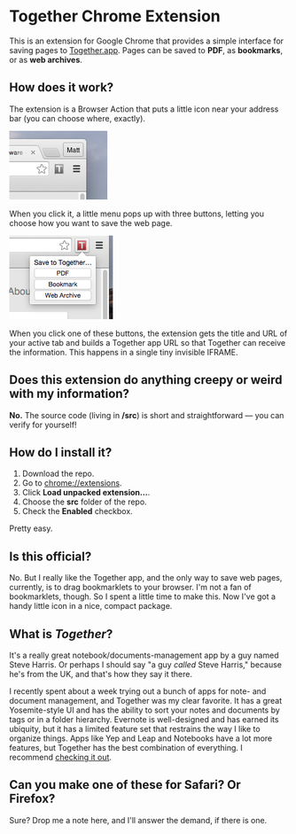 # Together Chrome Extension

This is an extension for Google Chrome that provides a simple interface for saving pages to [Together.app][1]. Pages can be saved to **PDF**, as **bookmarks**, or as **web archives**.

## How does it work? 

The extension is a Browser Action that puts a little icon near your address bar (you can choose where, exactly).

![Living next to your address bar, awaiting your click…](docs/closed.png)

When you click it, a little menu pops up with three buttons, letting you choose how you want to save the web page.

![And clicked.](docs/open.png)

When you click one of these buttons, the extension gets the title and URL of your active tab and builds a Together app URL so that Together can receive the information. This happens in a single tiny invisible IFRAME.

## Does this extension do anything creepy or weird with my information?

**No.** The source code (living in **/src**) is short and straightforward — you can verify for yourself!

## How do I install it?

1. Download the repo.
2. Go to [chrome://extensions](chrome://extensions).
3. Click **Load unpacked extension…**.
4. Choose the **src** folder of the repo.
5. Check the **Enabled** checkbox.

Pretty easy.

## Is this official?

No. But I really like the Together app, and the only way to save web pages, currently, is to drag bookmarklets to your browser. I'm not a fan of bookmarklets, though. So I spent a little time to make this. Now I've got a handy little icon in a nice, compact package.

## What is *Together*?

It's a really great notebook/documents-management app by a guy named Steve Harris. Or perhaps I should say "a guy *called* Steve Harris," because he's from the UK, and that's how they say it there.

I recently spent about a week trying out a bunch of apps for note- and document management, and Together was my clear favorite. It has a great Yosemite-style UI and has the ability to sort your notes and documents by tags or in a folder hierarchy. Evernote is well-designed and has earned its ubiquity, but it has a limited feature set that restrains the way I like to organize things. Apps like Yep and Leap and Notebooks have a lot more features, but Together has the best combination of everything. I recommend [checking it out][1].

## Can you make one of these for Safari? Or Firefox?

Sure? Drop me a note here, and I'll answer the demand, if there is one.


[1]: http://reinventedsoftware.com/together/
